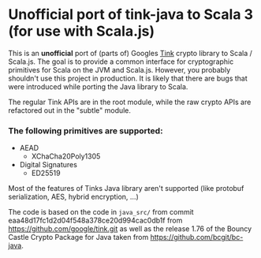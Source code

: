 # Unofficial port of tink-java to Scala 3 (for use with Scala.js)
This is an **unofficial** port of (parts of) Googles [Tink](https://developers.google.com/tink) crypto library to Scala / Scala.js.
The goal is to provide a common interface for cryptographic primitives for Scala on the JVM and Scala.js.
However, you probably shouldn't use this project in production.
It is likely that there are bugs that were introduced while porting the Java library to Scala.

The regular Tink APIs are in the root module, while the raw crypto APIs are refactored out in the "subtle" module.

### The following primitives are supported:
- AEAD
  - XChaCha20Poly1305
- Digital Signatures
  - ED25519

Most of the features of Tinks Java library aren't supported (like protobuf serialization, AES, hybrid encryption, …)

The code is based on the code in `java_src/` from commit eaa48d17fc1d2d04f548a378ce20d994cac0db1f from https://github.com/google/tink.git
as well as  the release 1.76 of the Bouncy Castle Crypto Package for Java taken from https://github.com/bcgit/bc-java.